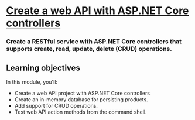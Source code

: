 # [Create a web API with ASP.NET Core controllers](https://learn.microsoft.com/en-nz/training/modules/build-web-api-aspnet-core/)
### Create a RESTful service with ASP.NET Core controllers that supports create, read, update, delete (CRUD) operations.



## Learning objectives
In this module, you'll:
- Create a web API project with ASP.NET Core controllers
- Create an in-memory database for persisting products.
- Add support for CRUD operations.
- Test web API action methods from the command shell.
